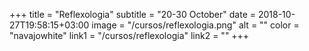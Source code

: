 +++
title = "Reflexologia"
subtitle = "20-30 October"
date = 2018-10-27T19:58:15+03:00
image = "/cursos/reflexologia.png"
alt = ""
color = "navajowhite"
link1 = "/cursos/reflexologia"
link2 = ""
+++
